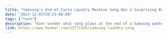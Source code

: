 ```yaml
---
title: "Samsung's End-of-Cycle Laundry Machine Song Has a Surprising Backstory"
date: "2023-12-03T20:23-08:00"
tags: ["tech"]
description: "Ever wonder what song plays at the end of a Samsung washer/dryer cycle? It`s a 19th-century melody by an Austrian composer."
link: https://www.hunker.com/13771126/samsung-laundry-song
---
```

